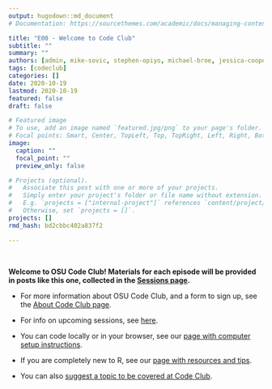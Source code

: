 ```yaml
---
output: hugodown::md_document
# Documentation: https://sourcethemes.com/academic/docs/managing-content/

title: "E00 - Welcome to Code Club"
subtitle: ""
summary: ""
authors: [admin, mike-sovic, stephen-opiyo, michael-broe, jessica-cooperstone]
tags: [codeclub]
categories: []
date: 2020-10-19
lastmod: 2020-10-19
featured: false
draft: false

# Featured image
# To use, add an image named `featured.jpg/png` to your page's folder.
# Focal points: Smart, Center, TopLeft, Top, TopRight, Left, Right, BottomLeft, Bottom, BottomRight.
image:
  caption: ""
  focal_point: ""
  preview_only: false

# Projects (optional).
#   Associate this post with one or more of your projects.
#   Simply enter your project's folder or file name without extension.
#   E.g. `projects = ["internal-project"]` references `content/project/deep-learning/index.md`.
#   Otherwise, set `projects = []`.
projects: []
rmd_hash: bd2cbbc402a837f2

---
```


<br>

**Welcome to OSU Code Club! Materials for each episode will be provided in posts like this one,
collected in the [Sessions page](/post/).**

- For more information about OSU Code Club, and a form to sign up,
  see the [About Code Club page](/codeclub-about/).

- For info on upcoming sessions, see [here](/codeclub-schedule/).

- You can code locally or in your browser, see our [page with computer setup instructions](/codeclub-setup/).

- If you are completely new to R, see our [page with resources and tips](/codeclub/novice/). 

- You can also [suggest a topic to be covered at Code Club](/codeclub-suggest/). 

<br/> <br/>

